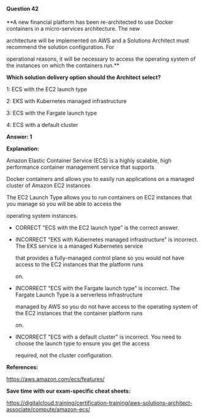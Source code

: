 #### Question  42


**A new financial platform has been re-architected to use Docker containers in a micro-services architecture. The new

architecture will be implemented on AWS and a Solutions Architect must recommend the solution configuration. For

operational reasons, it will be necessary to access the operating system of the instances on which the containers run.**


**Which solution delivery option should the Architect select?**


1: ECS with the EC2 launch type


2: EKS with Kubernetes managed infrastructure


3: ECS with the Fargate launch type


4: ECS with a default cluster


**Answer: 1**


**Explanation:**


Amazon Elastic Container Service (ECS) is a highly scalable, high performance container management service that supports

Docker containers and allows you to easily run applications on a managed cluster of Amazon EC2 instances


The EC2 Launch Type allows you to run containers on EC2 instances that you manage so you will be able to access the

operating system instances.


- CORRECT "ECS with the EC2 launch type" is the correct answer.


- INCORRECT "EKS with Kubernetes managed infrastructure" is incorrect. The EKS service is a managed Kubernetes service

  that provides a fully-managed control plane so you would not have access to the EC2 instances that the platform runs

  on.


- INCORRECT "ECS with the Fargate launch type" is incorrect. The Fargate Launch Type is a serverless infrastructure

  managed by AWS so you do not have access to the operating system of the EC2 instances that the container platform runs

  on.


- INCORRECT "ECS with a default cluster" is incorrect. You need to choose the launch type to ensure you get the access

  required, not the cluster configuration.


**References:**


https://aws.amazon.com/ecs/features/


**Save time with our exam-specific cheat sheets:**


https://digitalcloud.training/certification-training/aws-solutions-architect-associate/compute/amazon-ecs/


